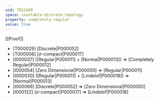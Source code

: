 ```yaml
---
uid: T021849
space: countable-discrete-topology
property: completely-regular
value: true
---
```

[[Proof]]

* [T000029] [Discrete|P000052]
* [T000006] [$\sigma$-compact|P000017]
* [I000037] ([Regular|P000011] + [Normal|P000013]) => [Completely Regular|P000012]
* [I000054] [Zero Dimensional|P000050] => [Regular|P000011]
* [I000030] ([Regular|P000011] + [Lindelof|P000018]) => [Normal|P000013]
* [I000066] [Discrete|P000052] => [Zero Dimensional|P000050]
* [I000122] [$\sigma$-compact|P000017] => [Lindelof|P000018]


